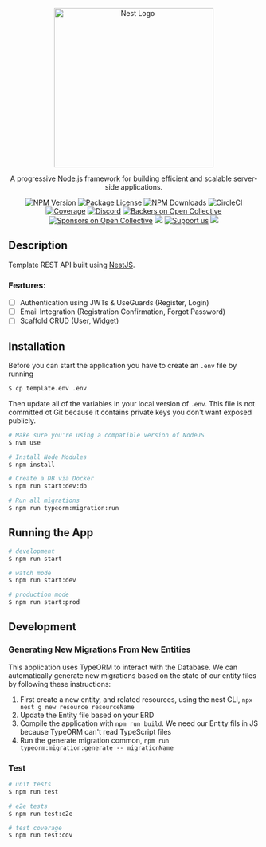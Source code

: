 <p align="center">
  <a href="http://nestjs.com/" target="blank"><img src="https://nestjs.com/img/logo_text.svg" width="320" alt="Nest Logo" /></a>
</p>

[circleci-image]: https://img.shields.io/circleci/build/github/nestjs/nest/master?token=abc123def456
[circleci-url]: https://circleci.com/gh/nestjs/nest

  <p align="center">A progressive <a href="http://nodejs.org" target="_blank">Node.js</a> framework for building efficient and scalable server-side applications.</p>
    <p align="center">
<a href="https://www.npmjs.com/~nestjscore" target="_blank"><img src="https://img.shields.io/npm/v/@nestjs/core.svg" alt="NPM Version" /></a>
<a href="https://www.npmjs.com/~nestjscore" target="_blank"><img src="https://img.shields.io/npm/l/@nestjs/core.svg" alt="Package License" /></a>
<a href="https://www.npmjs.com/~nestjscore" target="_blank"><img src="https://img.shields.io/npm/dm/@nestjs/common.svg" alt="NPM Downloads" /></a>
<a href="https://circleci.com/gh/nestjs/nest" target="_blank"><img src="https://img.shields.io/circleci/build/github/nestjs/nest/master" alt="CircleCI" /></a>
<a href="https://coveralls.io/github/nestjs/nest?branch=master" target="_blank"><img src="https://coveralls.io/repos/github/nestjs/nest/badge.svg?branch=master#9" alt="Coverage" /></a>
<a href="https://discord.gg/G7Qnnhy" target="_blank"><img src="https://img.shields.io/badge/discord-online-brightgreen.svg" alt="Discord"/></a>
<a href="https://opencollective.com/nest#backer" target="_blank"><img src="https://opencollective.com/nest/backers/badge.svg" alt="Backers on Open Collective" /></a>
<a href="https://opencollective.com/nest#sponsor" target="_blank"><img src="https://opencollective.com/nest/sponsors/badge.svg" alt="Sponsors on Open Collective" /></a>
  <a href="https://paypal.me/kamilmysliwiec" target="_blank"><img src="https://img.shields.io/badge/Donate-PayPal-ff3f59.svg"/></a>
    <a href="https://opencollective.com/nest#sponsor"  target="_blank"><img src="https://img.shields.io/badge/Support%20us-Open%20Collective-41B883.svg" alt="Support us"></a>
  <a href="https://twitter.com/nestframework" target="_blank"><img src="https://img.shields.io/twitter/follow/nestframework.svg?style=social&label=Follow"></a>
</p>
  <!--[![Backers on Open Collective](https://opencollective.com/nest/backers/badge.svg)](https://opencollective.com/nest#backer)
  [![Sponsors on Open Collective](https://opencollective.com/nest/sponsors/badge.svg)](https://opencollective.com/nest#sponsor)-->

## Description

Template REST API built using [NestJS](https://github.com/nestjs/nest). 

### Features:

- [ ] Authentication using JWTs & UseGuards (Register, Login)
- [ ] Email Integration (Registration Confirmation, Forgot Password)
- [ ] Scaffold CRUD (User, Widget)

## Installation

Before you can start the application you have to create an `.env` file by running

```bash
$ cp template.env .env
```

Then update all of the variables in your local version of `.env`. This file is not committed ot Git because it contains private keys you don't want exposed publicly. 


```bash
# Make sure you're using a compatible version of NodeJS
$ nvm use

# Install Node Modules
$ npm install

# Create a DB via Docker
$ npm run start:dev:db

# Run all migrations
$ npm run typeorm:migration:run
```

## Running the App

```bash
# development
$ npm run start

# watch mode
$ npm run start:dev

# production mode
$ npm run start:prod
```

## Development

### Generating New Migrations From New Entities
This application uses TypeORM to interact with the Database. We can automatically generate new migrations based on the state of our entity files by following these instructions:

1. First create a new entity, and related resources, using the nest CLI, `npx nest g new resource resourceName`
2. Update the Entity file based on your ERD
3. Compile the application with `npm run build`. We need our Entity fils in JS because TypeORM can't read TypeScript files
4. Run the generate migration common, `npm run typeorm:migration:generate -- migrationName`

### Test

```bash
# unit tests
$ npm run test

# e2e tests
$ npm run test:e2e

# test coverage
$ npm run test:cov
```
